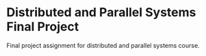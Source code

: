 # Distributed and Parallel Systems Final Project
Final project assignment for distributed and parallel systems course.
